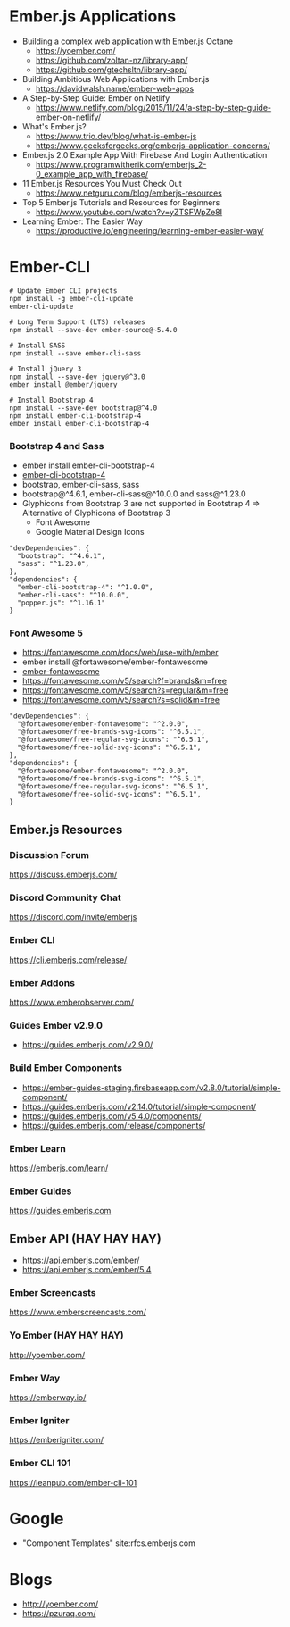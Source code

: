 # Ember.js Applications
+ Building a complex web application with Ember.js Octane
  + https://yoember.com/
  + https://github.com/zoltan-nz/library-app/
  + https://github.com/gtechsltn/library-app/
+ Building Ambitious Web Applications with Ember.js
  + https://davidwalsh.name/ember-web-apps
+ A Step-by-Step Guide: Ember on Netlify
  + https://www.netlify.com/blog/2015/11/24/a-step-by-step-guide-ember-on-netlify/
+ What's Ember.js?
  + https://www.trio.dev/blog/what-is-ember-js
  + https://www.geeksforgeeks.org/emberjs-application-concerns/
+ Ember.js 2.0 Example App With Firebase And Login Authentication
  + https://www.programwitherik.com/emberjs_2-0_example_app_with_firebase/
+ 11 Ember.js Resources You Must Check Out
  + https://www.netguru.com/blog/emberjs-resources
+ Top 5 Ember.js Tutorials and Resources for Beginners
  + https://www.youtube.com/watch?v=yZTSFWpZe8I
+ Learning Ember: The Easier Way
  + https://productive.io/engineering/learning-ember-easier-way/


# Ember-CLI

```
# Update Ember CLI projects
npm install -g ember-cli-update
ember-cli-update

# Long Term Support (LTS) releases
npm install --save-dev ember-source@~5.4.0

# Install SASS
npm install --save ember-cli-sass

# Install jQuery 3
npm install --save-dev jquery@^3.0
ember install @ember/jquery

# Install Bootstrap 4
npm install --save-dev bootstrap@^4.0
npm install ember-cli-bootstrap-4
ember install ember-cli-bootstrap-4
```

### Bootstrap 4 and Sass
+ ember install ember-cli-bootstrap-4
+ [ember-cli-bootstrap-4](https://www.npmjs.com/package/ember-cli-bootstrap-4)
+ bootstrap, ember-cli-sass, sass
+ bootstrap@^4.6.1, ember-cli-sass@^10.0.0 and sass@^1.23.0
+ Glyphicons from Bootstrap 3 are not supported in Bootstrap 4  => Alternative of Glyphicons of Bootstrap 3
  + Font Awesome
  + Google Material Design Icons

```
"devDependencies": {
  "bootstrap": "^4.6.1",
  "sass": "^1.23.0",
},
"dependencies": {
  "ember-cli-bootstrap-4": "^1.0.0",
  "ember-cli-sass": "^10.0.0",
  "popper.js": "^1.16.1"
}
```

### Font Awesome 5
+ https://fontawesome.com/docs/web/use-with/ember
+ ember install @fortawesome/ember-fontawesome
+ [ember-fontawesome](https://github.com/FortAwesome/ember-fontawesome)
+ https://fontawesome.com/v5/search?f=brands&m=free
+ https://fontawesome.com/v5/search?s=regular&m=free
+ https://fontawesome.com/v5/search?s=solid&m=free

```
"devDependencies": {
  "@fortawesome/ember-fontawesome": "^2.0.0",
  "@fortawesome/free-brands-svg-icons": "^6.5.1",
  "@fortawesome/free-regular-svg-icons": "^6.5.1",
  "@fortawesome/free-solid-svg-icons": "^6.5.1",
},
"dependencies": {
  "@fortawesome/ember-fontawesome": "^2.0.0",
  "@fortawesome/free-brands-svg-icons": "^6.5.1",
  "@fortawesome/free-regular-svg-icons": "^6.5.1",
  "@fortawesome/free-solid-svg-icons": "^6.5.1",
}
```

 
## Ember.js Resources

### Discussion Forum
https://discuss.emberjs.com/

### Discord Community Chat
https://discord.com/invite/emberjs

### Ember CLI
https://cli.emberjs.com/release/

### Ember Addons
https://www.emberobserver.com/

### Guides Ember v2.9.0
+ https://guides.emberjs.com/v2.9.0/

### Build Ember Components
+ https://ember-guides-staging.firebaseapp.com/v2.8.0/tutorial/simple-component/
+ https://guides.emberjs.com/v2.14.0/tutorial/simple-component/
+ https://guides.emberjs.com/v5.4.0/components/
+ https://guides.emberjs.com/release/components/

### Ember Learn
https://emberjs.com/learn/
 
### Ember Guides
https://guides.emberjs.com

## Ember API (HAY HAY HAY)
+ https://api.emberjs.com/ember/
+ https://api.emberjs.com/ember/5.4

### Ember Screencasts
https://www.emberscreencasts.com/

### Yo Ember (HAY HAY HAY)
http://yoember.com/

### Ember Way
https://emberway.io/

### Ember Igniter
https://emberigniter.com/

### Ember CLI 101
https://leanpub.com/ember-cli-101

# Google
+ "Component Templates" site:rfcs.emberjs.com

# Blogs
+ http://yoember.com/
+ https://pzuraq.com/
